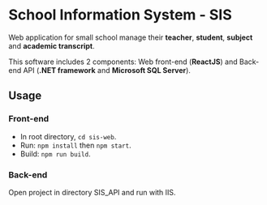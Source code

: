 # School Information System - SIS
Web application for small school manage their **teacher**, **student**, **subject** and **academic transcript**.

This software includes 2 components: Web front-end (**ReactJS**) and Back-end API (**.NET framework** and **Microsoft SQL Server**).

## Usage
### Front-end
* In root directory, `cd sis-web`.
* Run: `npm install` then `npm start`.
* Build: `npm run build`.

### Back-end
Open project in directory SIS_API and run with IIS.

